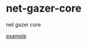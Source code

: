 # net-gazer-core
net gazer core 

[example](http://adventures.michaelfbryan.com/posts/plugins-in-rust/)
